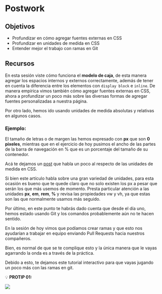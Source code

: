 # Postwork

## Objetivos

- Profundizar en cómo agregar fuentes externas en CSS
- Profundizar en unidades de medida en CSS
- Entender mejor el trabajo con ramas en Git

## Recursos

En esta sesión viste cómo funciona el **modelo de caja**, de esta manera agregar los espacios internos y externos correctamente, además de tener en cuenta la diferencia entre los elementos con `display block` e `inline`. De manera empírica vimos también cómo agregar fuentes externas en CSS, ahora a profundizar un poco más sobre las diversas formas de agregar fuentes personalizadas a nuestra página.

Por otro lado, hemos ido usando unidades de medida absolutas y relativas en algunos casos.

### Ejemplo:

El tamaño de letras o de margen las hemos expresado con **px** que son **0 pixeles**, mientras que en el ejercicio de hoy pusimos el ancho de las partes de la barra de navegación en % que es un porcentaje del tamaño de su contenedor.

Acá te dejamos un [post](https://lenguajecss.com/css/modelo-de-cajas/unidades-css/) que habla un poco al respecto de las unidades de medida en CSS.

Si bien este artículo habla sobre una gran variedad de unidades, para esta ocasión es bueno que te quede claro que no solo existen los px a pesar que serán los que más usemos de momento. Presta particular atención a las unidades **px**, **em**, **rem**, **%** y revisa las propiedades vw y vh, ya que estas son las que normalmente usamos más seguido.

Por último, en este punto te habrás dado cuenta que desde el día uno, hemos estado usando Git y los comandos probablemente aún no te hacen sentido.

En la sesión de hoy vimos que podíamos crear ramas y que esto nos ayudarían a trabajar en equipo enviando Pull Requests hacia nuestros compañeros.

Bien, es normal de que se te complique esto y la única manera que le vayas agarrando la onda es a través de la práctica.

Debido a esto, te dejamos este tutorial interactivo para que vayas jugando un poco más con las ramas en git.

💡 **PROTIP 01:**

<img src="../assets/1.png">